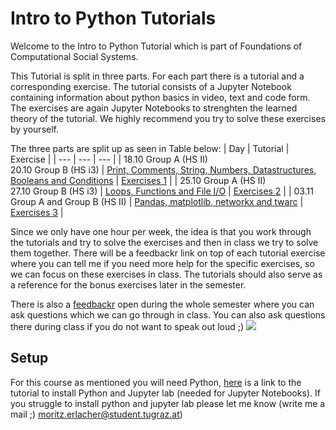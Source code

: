 # Intro to Python Tutorials

Welcome to the Intro to Python Tutorial which is part of Foundations of Computational Social Systems.

This Tutorial is split in three parts. For each part there is a tutorial and a corresponding exercise. The tutorial consists of a Jupyter Notebook containing information about python basics in video, text and code form. The exercises are again Jupyter Notebooks to strenghten the learned theory of the tutorial. We highly recommend you try to solve these exercises by yourself.

The three parts are split up as seen in Table below:
| Day | Tutorial | Exercise |
| --- | --- | --- |
| 18.10 Group A (HS II)<br>20.10 Group B (HS i3) | [Print, Comments, String, Numbers, Datastructures, Booleans and Conditions](./tutorials/tutorial01.ipynb) | [Exercises 1](./exercises/tutorial_exercise_1.ipynb) |
| 25.10 Group A (HS II)<br>27.10 Group B (HS i3) | [Loops, Functions and File I/O](./tutorials/tutorial02.ipynb) | [Exercises 2](./exercises/tutorial_exercise_2.ipynb) |
| 03.11 Group A and Group B (HS II) | [Pandas, matplotlib, networkx and twarc](./tutorials/tutorial03.ipynb) | [Exercises 3](./exercises/tutorial_exercise_3.ipynb) |

Since we only have one hour per week, the idea is that you work through the tutorials and try to solve the exercises and then in class we try to solve them together. There will be a feedbackr link on top of each tutorial exercise where you can tell me if you need more help for the specific exercises, so we can focus on these exercises in class. 
The tutorials should also serve as a reference for the bonus exercises later in the semester.

There is also a [feedbackr](fbr.io/FCSS) open during the whole semester where you can ask questions which we can go through in class. You can also ask questions there during class if you do not want to speak out loud ;)
![](https://i.imgur.com/I4tJUou.png)

## Setup
For this course as mentioned you will need Python, [here](https://hackmd.io/@rlcmtzc/HJ0zIApbs) is a link to the tutorial to install Python and Jupyter lab (needed for Jupyter Notebooks). If you struggle to install python and jupyter lab please let me know (write me a mail ;) moritz.erlacher@student.tugraz.at)